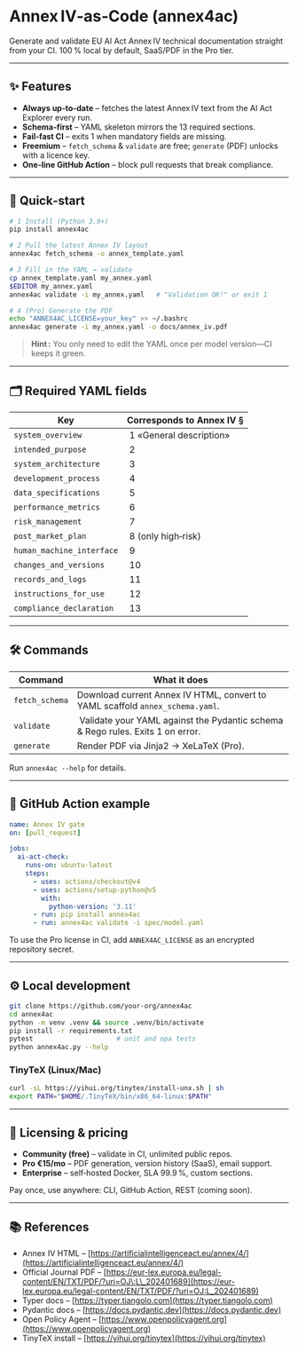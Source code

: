 # Annex IV‑as‑Code (annex4ac)

Generate and validate EU AI Act Annex IV technical documentation straight from your CI. 100 % local by default, SaaS/PDF in the Pro tier.

---

## ✨ Features

* **Always up‑to‑date** – fetches the latest Annex IV text from the AI Act Explorer every run.
* **Schema‑first** – YAML skeleton mirrors the 13 required sections.
* **Fail‑fast CI** – exits 1 when mandatory fields are missing.
* **Freemium** – `fetch_schema` & `validate` are free; `generate` (PDF) unlocks with a licence key.
* **One‑line GitHub Action** – block pull requests that break compliance.

---

## 🚀 Quick‑start

```bash
# 1 Install (Python 3.9+)
pip install annex4ac

# 2 Pull the latest Annex IV layout
annex4ac fetch_schema -o annex_template.yaml

# 3 Fill in the YAML → validate
cp annex_template.yaml my_annex.yaml
$EDITOR my_annex.yaml
annex4ac validate -i my_annex.yaml   # "Validation OK!" or exit 1

# 4 (Pro) Generate the PDF
echo "ANNEX4AC_LICENSE=your_key" >> ~/.bashrc
annex4ac generate -i my_annex.yaml -o docs/annex_iv.pdf
```

> **Hint :** You only need to edit the YAML once per model version—CI keeps it green.

---

## 🗂 Required YAML fields

| Key                       | Corresponds to Annex IV § |
| ------------------------- | ------------------------- |
| `system_overview`         |  1 «General description»  |
| `intended_purpose`        |  2                        |
| `system_architecture`     |  3                        |
| `development_process`     |  4                        |
| `data_specifications`     |  5                        |
| `performance_metrics`     |  6                        |
| `risk_management`         |  7                        |
| `post_market_plan`        |  8 (only high‑risk)       |
| `human_machine_interface` |  9                        |
| `changes_and_versions`    |  10                       |
| `records_and_logs`        |  11                       |
| `instructions_for_use`    |  12                       |
| `compliance_declaration`  |  13                       |

---

## 🛠 Commands

| Command        | What it does                                                                    |
| -------------- | ------------------------------------------------------------------------------- |
| `fetch_schema` | Download current Annex IV HTML, convert to YAML scaffold `annex_schema.yaml`.   |
| `validate`     |  Validate your YAML against the Pydantic schema & Rego rules. Exits 1 on error. |
| `generate`     | Render PDF via Jinja2 → XeLaTeX (Pro).                                          |

Run `annex4ac --help` for details.

---

## 🐙 GitHub Action example

```yaml
name: Annex IV gate
on: [pull_request]

jobs:
  ai-act-check:
    runs-on: ubuntu-latest
    steps:
      - uses: actions/checkout@v4
      - uses: actions/setup-python@v5
        with:
          python-version: '3.11'
      - run: pip install annex4ac
      - run: annex4ac validate -i spec/model.yaml
```

To use the Pro license in CI, add `ANNEX4AC_LICENSE` as an encrypted repository secret.

---

## ⚙️ Local development

```bash
git clone https://github.com/your‑org/annex4ac
cd annex4ac
python -m venv .venv && source .venv/bin/activate
pip install -r requirements.txt
pytest                     # unit and opa tests
python annex4ac.py --help
```

### TinyTeX (Linux/Mac)

```bash
curl -sL https://yihui.org/tinytex/install-unx.sh | sh
export PATH="$HOME/.TinyTeX/bin/x86_64-linux:$PATH"
```

---

## 🔑 Licensing & pricing

* **Community (free)** – validate in CI, unlimited public repos.
* **Pro €15/mo** – PDF generation, version history (SaaS), email support.
* **Enterprise** – self‑hosted Docker, SLA 99.9 %, custom sections.

Pay once, use anywhere: CLI, GitHub Action, REST (coming soon).

---

## 📚 References

* Annex IV HTML – [https://artificialintelligenceact.eu/annex/4/](https://artificialintelligenceact.eu/annex/4/)
* Official Journal PDF – [https://eur-lex.europa.eu/legal-content/EN/TXT/PDF/?uri=OJ\:L\_202401689](https://eur-lex.europa.eu/legal-content/EN/TXT/PDF/?uri=OJ:L_202401689)
* Typer docs – [https://typer.tiangolo.com](https://typer.tiangolo.com)
* Pydantic docs – [https://docs.pydantic.dev](https://docs.pydantic.dev)
* Open Policy Agent – [https://www.openpolicyagent.org](https://www.openpolicyagent.org)
* TinyTeX install – [https://yihui.org/tinytex](https://yihui.org/tinytex)
